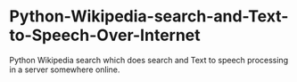 # Python-Wikipedia-search-and-Text-to-Speech-Over-Internet
Python Wikipedia search which does search and Text to speech processing in a server somewhere online.
